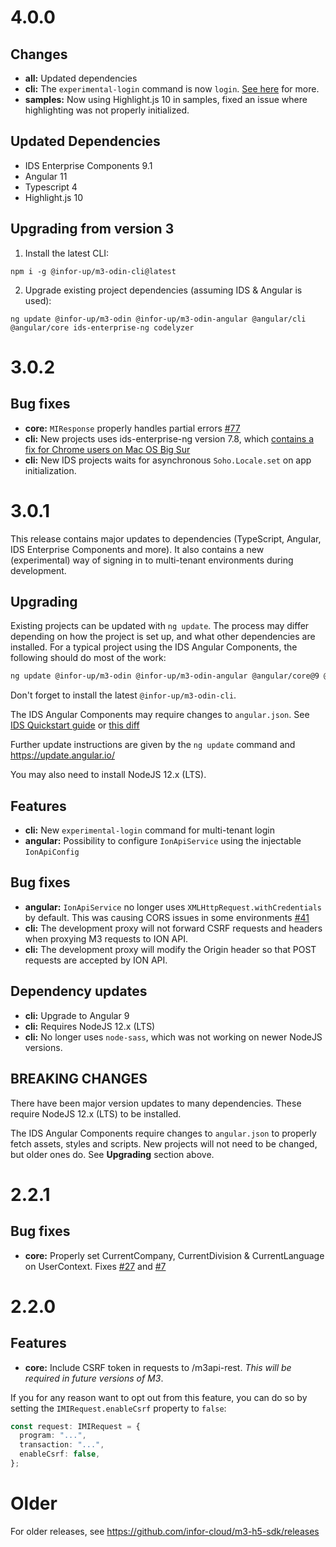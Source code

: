# 4.0.0

## Changes
- **all:** Updated dependencies
- **cli:** The `experimental-login` command is now `login`. [See here](https://github.com/infor-cloud/m3-h5-sdk/issues/55#issuecomment-651713612) for more.
- **samples:** Now using Highlight.js 10 in samples, fixed an issue where highlighting was not properly initialized.

## Updated Dependencies
- IDS Enterprise Components 9.1
- Angular 11
- Typescript 4
- Highlight.js 10

## Upgrading from version 3
1. Install the latest CLI:
```
npm i -g @infor-up/m3-odin-cli@latest
```
2. Upgrade existing project dependencies (assuming IDS & Angular is used):
```
ng update @infor-up/m3-odin @infor-up/m3-odin-angular @angular/cli @angular/core ids-enterprise-ng codelyzer
```

# 3.0.2
## Bug fixes
* **core:** `MIResponse` properly handles partial errors [#77](https://github.com/infor-cloud/m3-h5-sdk/issues/75)
* **cli:** New projects uses ids-enterprise-ng version 7.8, which [contains a fix for Chrome users on Mac OS Big Sur](https://github.com/infor-design/enterprise/issues/4612)
* **cli:** New IDS projects waits for asynchronous `Soho.Locale.set` on app initialization.

# 3.0.1
This release contains major updates to dependencies (TypeScript, Angular, IDS Enterprise Components and more). It also contains a new (experimental) way of signing in to multi-tenant environments during development.

## Upgrading
Existing projects can be updated with `ng update`. The process may differ depending on how the project is set up, and what other dependencies are installed. For a typical project using the IDS Angular Components, the following should do most of the work:

```bash
ng update @infor-up/m3-odin @infor-up/m3-odin-angular @angular/core@9 @angular/cli@9 ids-enterprise-ng codelyzer typescript@3.8
```

Don't forget to install the latest `@infor-up/m3-odin-cli`.

The IDS Angular Components may require changes to `angular.json`. See [IDS Quickstart guide](https://github.com/infor-design/enterprise-ng/blob/master/docs/QUICKSTART.md) or [this diff](https://github.com/infor-cloud/m3-h5-sdk/compare/v2.2.1...v3.0.1#diff-c7890ab62092b26852224e2b1eaed9b3)

Further update instructions are given by the `ng update` command and https://update.angular.io/

You may also need to install NodeJS 12.x (LTS).

## Features
* **cli:** New `experimental-login` command for multi-tenant login
* **angular:** Possibility to configure `IonApiService` using the injectable `IonApiConfig`

## Bug fixes
* **angular:**  `IonApiService` no longer uses `XMLHttpRequest.withCredentials` by default. This was causing CORS issues in some environments [#41](https://github.com/infor-cloud/m3-h5-sdk/issues/41)
* **cli:** The development proxy will not forward CSRF requests and headers when proxying M3 requests to ION API.
* **cli:** The development proxy will modify the Origin header so that POST requests are accepted by ION API.

## Dependency updates
* **cli:** Upgrade to Angular 9
* **cli:** Requires NodeJS 12.x (LTS)
* **cli:** No longer uses `node-sass`, which was not working on newer NodeJS versions.

## BREAKING CHANGES
There have been major version updates to many dependencies. These require NodeJS 12.x (LTS) to be installed.

The IDS Angular Components require changes to `angular.json` to properly fetch assets, styles and scripts. New projects will not need to be changed, but older ones do. See **Upgrading** section above.

# 2.2.1

## Bug fixes
* **core:** Properly set CurrentCompany, CurrentDivision & CurrentLanguage on UserContext. Fixes [#27](https://github.com/infor-cloud/m3-h5-sdk/issues/27) and [#7](https://github.com/infor-cloud/m3-h5-sdk/issues/7)

# 2.2.0

## Features
* **core:** Include CSRF token in requests to /m3api-rest. *This will be required in future versions of M3*.

If you for any reason want to opt out from this feature, you can do so by setting the `IMIRequest.enableCsrf` property to `false`:

```typescript
const request: IMIRequest = {
  program: "...",
  transaction: "...",
  enableCsrf: false,
};
```

# Older
For older releases, see https://github.com/infor-cloud/m3-h5-sdk/releases
